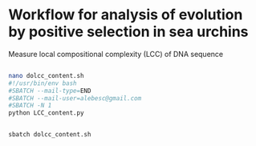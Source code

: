 # Workflow for analysis of evolution by positive selection in sea urchins


Measure local compositional complexity (LCC) of DNA sequence


```bash 

nano dolcc_content.sh
#!/usr/bin/env bash
#SBATCH --mail-type=END
#SBATCH --mail-user=alebesc@gmail.com
#SBATCH -N 1
python LCC_content.py


sbatch dolcc_content.sh

```
